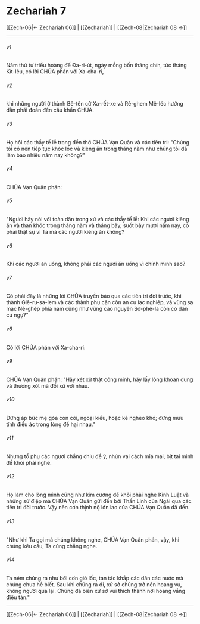 # Zechariah 7

[[Zech-06|← Zechariah 06]] | [[Zechariah]] | [[Zech-08|Zechariah 08 →]]
***



###### v1 
Năm thứ tư triều hoàng đế Đa-ri-út, ngày mồng bốn tháng chín, tức tháng Kít-lêu, có lời CHÚA phán với Xa-cha-ri, 

###### v2 
khi những người ở thành Bê-tên cử Xa-rết-xe và Rê-ghem Mê-léc hướng dẫn phái đoàn đến cầu khẩn CHÚA. 

###### v3 
Họ hỏi các thầy tế lễ trong đền thờ CHÚA Vạn Quân và các tiên tri: "Chúng tôi có nên tiếp tục khóc lóc và kiêng ăn trong tháng năm như chúng tôi đã làm bao nhiêu năm nay không?" 

###### v4 
CHÚA Vạn Quân phán: 

###### v5 
"Ngươi hãy nói với toàn dân trong xứ và các thầy tế lễ: Khi các ngươi kiêng ăn và than khóc trong tháng năm và tháng bảy, suốt bảy mươi năm nay, có phải thật sự vì Ta mà các ngươi kiêng ăn không? 

###### v6 
Khi các ngươi ăn uống, không phải các ngươi ăn uống vì chính mình sao? 

###### v7 
Có phải đây là những lời CHÚA truyền bảo qua các tiên tri đời trước, khi thành Giê-ru-sa-lem và các thành phụ cận còn an cư lạc nghiệp, và vùng sa mạc Nê-ghép phía nam cũng như vùng cao nguyên Sơ-phê-la còn có dân cư ngụ?" 

###### v8 
Có lời CHÚA phán với Xa-cha-ri: 

###### v9 
CHÚA Vạn Quân phán: "Hãy xét xử thật công minh, hãy lấy lòng khoan dung và thương xót mà đối xử với nhau. 

###### v10 
Đừng áp bức mẹ góa con côi, ngoại kiều, hoặc kẻ nghèo khó; đừng mưu tính điều ác trong lòng để hại nhau." 

###### v11 
Nhưng tổ phụ các ngươi chẳng chịu để ý, nhún vai cách mỉa mai, bịt tai mình để khỏi phải nghe. 

###### v12 
Họ làm cho lòng mình cứng như kim cương để khỏi phải nghe Kinh Luật và những sứ điệp mà CHÚA Vạn Quân gửi đến bởi Thần Linh của Ngài qua các tiên tri đời trước. Vậy nên cơn thịnh nộ lớn lao của CHÚA Vạn Quân đã đến. 

###### v13 
"Như khi Ta gọi mà chúng không nghe, CHÚA Vạn Quân phán, vậy, khi chúng kêu cầu, Ta cũng chẳng nghe. 

###### v14 
Ta ném chúng ra như bởi cơn gió lốc, tan tác khắp các dân các nước mà chúng chưa hề biết. Sau khi chúng ra đi, xứ sở chúng trở nên hoang vu, không người qua lại. Chúng đã biến xứ sở vui thích thành nơi hoang vắng điêu tàn."

***
[[Zech-06|← Zechariah 06]] | [[Zechariah]] | [[Zech-08|Zechariah 08 →]]
